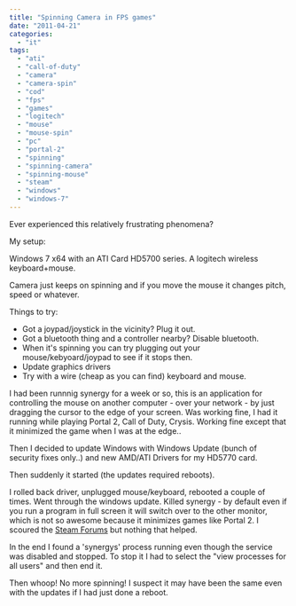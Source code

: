 ```yaml
---
title: "Spinning Camera in FPS games"
date: "2011-04-21"
categories: 
  - "it"
tags: 
  - "ati"
  - "call-of-duty"
  - "camera"
  - "camera-spin"
  - "cod"
  - "fps"
  - "games"
  - "logitech"
  - "mouse"
  - "mouse-spin"
  - "pc"
  - "portal-2"
  - "spinning"
  - "spinning-camera"
  - "spinning-mouse"
  - "steam"
  - "windows"
  - "windows-7"
---
```


Ever experienced this relatively frustrating phenomena?

My setup:

Windows 7 x64 with an ATI Card HD5700 series. A logitech wireless keyboard+mouse.

Camera just keeps on spinning and if you move the mouse it changes pitch, speed or whatever.

Things to try:

- Got a joypad/joystick in the vicinity? Plug it out.
- Got a bluetooth thing and a controller nearby? Disable bluetooth.
- When it's spinning you can try plugging out your mouse/kebyoard/joypad to see if it stops then.
- Update graphics drivers
- Try with a wire (cheap as you can find) keyboard and mouse.

I had been runnnig synergy for a week or so, this is an application for controlling the mouse on another computer - over your network - by just dragging the cursor to the edge of your screen. Was working fine, I had it running while playing Portal 2, Call of Duty, Crysis. Working fine except that it minimized the game when I was at the edge..

Then I decided to update Windows with Windows Update (bunch of security fixes only..) and new AMD/ATI Drivers for my HD5770 card.

Then suddenly it started (the updates required reboots).

I rolled back driver, unplugged mouse/keyboard, rebooted a couple of times. Went through the windows update. Killed synergy - by default even if you run a program in full screen it will switch over to the other monitor, which is not so awesome because it minimizes games like Portal 2. I scoured the [Steam Forums](http://forums.steampowered.com/ "steam forums") but nothing that helped.

In the end I found a 'synergys' process running even though the service was disabled and stopped. To stop it I had to select the "view processes for all users" and then end it.

Then whoop! No more spinning! I suspect it may have been the same even with the updates if I had just done a reboot.

